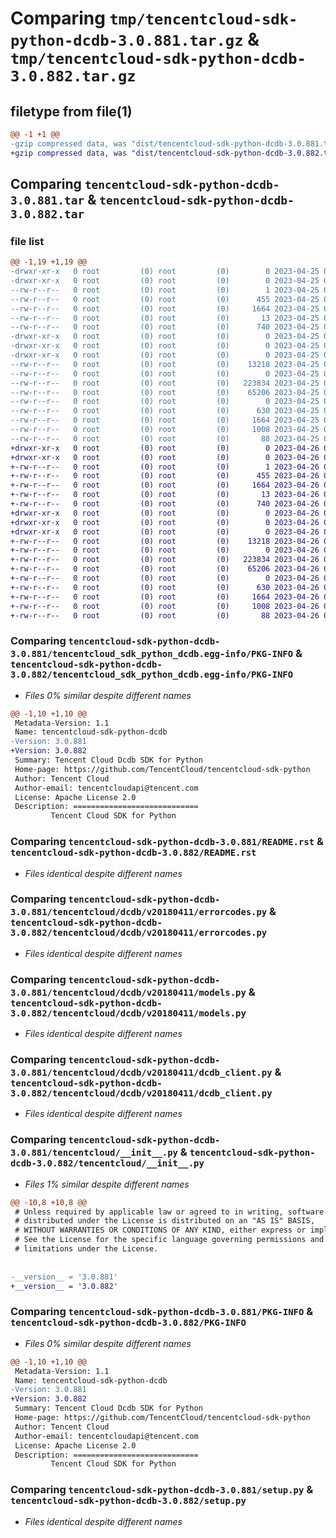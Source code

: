 # Comparing `tmp/tencentcloud-sdk-python-dcdb-3.0.881.tar.gz` & `tmp/tencentcloud-sdk-python-dcdb-3.0.882.tar.gz`

## filetype from file(1)

```diff
@@ -1 +1 @@
-gzip compressed data, was "dist/tencentcloud-sdk-python-dcdb-3.0.881.tar", last modified: Tue Apr 25 00:35:37 2023, max compression
+gzip compressed data, was "dist/tencentcloud-sdk-python-dcdb-3.0.882.tar", last modified: Wed Apr 26 03:17:52 2023, max compression
```

## Comparing `tencentcloud-sdk-python-dcdb-3.0.881.tar` & `tencentcloud-sdk-python-dcdb-3.0.882.tar`

### file list

```diff
@@ -1,19 +1,19 @@
-drwxr-xr-x   0 root         (0) root         (0)        0 2023-04-25 00:35:37.000000 tencentcloud-sdk-python-dcdb-3.0.881/
-drwxr-xr-x   0 root         (0) root         (0)        0 2023-04-25 00:35:37.000000 tencentcloud-sdk-python-dcdb-3.0.881/tencentcloud_sdk_python_dcdb.egg-info/
--rw-r--r--   0 root         (0) root         (0)        1 2023-04-25 00:35:37.000000 tencentcloud-sdk-python-dcdb-3.0.881/tencentcloud_sdk_python_dcdb.egg-info/dependency_links.txt
--rw-r--r--   0 root         (0) root         (0)      455 2023-04-25 00:35:37.000000 tencentcloud-sdk-python-dcdb-3.0.881/tencentcloud_sdk_python_dcdb.egg-info/SOURCES.txt
--rw-r--r--   0 root         (0) root         (0)     1664 2023-04-25 00:35:37.000000 tencentcloud-sdk-python-dcdb-3.0.881/tencentcloud_sdk_python_dcdb.egg-info/PKG-INFO
--rw-r--r--   0 root         (0) root         (0)       13 2023-04-25 00:35:37.000000 tencentcloud-sdk-python-dcdb-3.0.881/tencentcloud_sdk_python_dcdb.egg-info/top_level.txt
--rw-r--r--   0 root         (0) root         (0)      740 2023-04-25 00:35:37.000000 tencentcloud-sdk-python-dcdb-3.0.881/README.rst
-drwxr-xr-x   0 root         (0) root         (0)        0 2023-04-25 00:35:37.000000 tencentcloud-sdk-python-dcdb-3.0.881/tencentcloud/
-drwxr-xr-x   0 root         (0) root         (0)        0 2023-04-25 00:35:37.000000 tencentcloud-sdk-python-dcdb-3.0.881/tencentcloud/dcdb/
-drwxr-xr-x   0 root         (0) root         (0)        0 2023-04-25 00:35:37.000000 tencentcloud-sdk-python-dcdb-3.0.881/tencentcloud/dcdb/v20180411/
--rw-r--r--   0 root         (0) root         (0)    13218 2023-04-25 00:35:37.000000 tencentcloud-sdk-python-dcdb-3.0.881/tencentcloud/dcdb/v20180411/errorcodes.py
--rw-r--r--   0 root         (0) root         (0)        0 2023-04-25 00:35:37.000000 tencentcloud-sdk-python-dcdb-3.0.881/tencentcloud/dcdb/v20180411/__init__.py
--rw-r--r--   0 root         (0) root         (0)   223834 2023-04-25 00:35:37.000000 tencentcloud-sdk-python-dcdb-3.0.881/tencentcloud/dcdb/v20180411/models.py
--rw-r--r--   0 root         (0) root         (0)    65206 2023-04-25 00:35:37.000000 tencentcloud-sdk-python-dcdb-3.0.881/tencentcloud/dcdb/v20180411/dcdb_client.py
--rw-r--r--   0 root         (0) root         (0)        0 2023-04-25 00:35:37.000000 tencentcloud-sdk-python-dcdb-3.0.881/tencentcloud/dcdb/__init__.py
--rw-r--r--   0 root         (0) root         (0)      630 2023-04-25 00:35:37.000000 tencentcloud-sdk-python-dcdb-3.0.881/tencentcloud/__init__.py
--rw-r--r--   0 root         (0) root         (0)     1664 2023-04-25 00:35:37.000000 tencentcloud-sdk-python-dcdb-3.0.881/PKG-INFO
--rw-r--r--   0 root         (0) root         (0)     1008 2023-04-25 00:35:37.000000 tencentcloud-sdk-python-dcdb-3.0.881/setup.py
--rw-r--r--   0 root         (0) root         (0)       88 2023-04-25 00:35:37.000000 tencentcloud-sdk-python-dcdb-3.0.881/setup.cfg
+drwxr-xr-x   0 root         (0) root         (0)        0 2023-04-26 03:17:52.000000 tencentcloud-sdk-python-dcdb-3.0.882/
+drwxr-xr-x   0 root         (0) root         (0)        0 2023-04-26 03:17:52.000000 tencentcloud-sdk-python-dcdb-3.0.882/tencentcloud_sdk_python_dcdb.egg-info/
+-rw-r--r--   0 root         (0) root         (0)        1 2023-04-26 03:17:52.000000 tencentcloud-sdk-python-dcdb-3.0.882/tencentcloud_sdk_python_dcdb.egg-info/dependency_links.txt
+-rw-r--r--   0 root         (0) root         (0)      455 2023-04-26 03:17:52.000000 tencentcloud-sdk-python-dcdb-3.0.882/tencentcloud_sdk_python_dcdb.egg-info/SOURCES.txt
+-rw-r--r--   0 root         (0) root         (0)     1664 2023-04-26 03:17:52.000000 tencentcloud-sdk-python-dcdb-3.0.882/tencentcloud_sdk_python_dcdb.egg-info/PKG-INFO
+-rw-r--r--   0 root         (0) root         (0)       13 2023-04-26 03:17:52.000000 tencentcloud-sdk-python-dcdb-3.0.882/tencentcloud_sdk_python_dcdb.egg-info/top_level.txt
+-rw-r--r--   0 root         (0) root         (0)      740 2023-04-26 03:17:52.000000 tencentcloud-sdk-python-dcdb-3.0.882/README.rst
+drwxr-xr-x   0 root         (0) root         (0)        0 2023-04-26 03:17:52.000000 tencentcloud-sdk-python-dcdb-3.0.882/tencentcloud/
+drwxr-xr-x   0 root         (0) root         (0)        0 2023-04-26 03:17:52.000000 tencentcloud-sdk-python-dcdb-3.0.882/tencentcloud/dcdb/
+drwxr-xr-x   0 root         (0) root         (0)        0 2023-04-26 03:17:52.000000 tencentcloud-sdk-python-dcdb-3.0.882/tencentcloud/dcdb/v20180411/
+-rw-r--r--   0 root         (0) root         (0)    13218 2023-04-26 03:17:52.000000 tencentcloud-sdk-python-dcdb-3.0.882/tencentcloud/dcdb/v20180411/errorcodes.py
+-rw-r--r--   0 root         (0) root         (0)        0 2023-04-26 03:17:52.000000 tencentcloud-sdk-python-dcdb-3.0.882/tencentcloud/dcdb/v20180411/__init__.py
+-rw-r--r--   0 root         (0) root         (0)   223834 2023-04-26 03:17:52.000000 tencentcloud-sdk-python-dcdb-3.0.882/tencentcloud/dcdb/v20180411/models.py
+-rw-r--r--   0 root         (0) root         (0)    65206 2023-04-26 03:17:52.000000 tencentcloud-sdk-python-dcdb-3.0.882/tencentcloud/dcdb/v20180411/dcdb_client.py
+-rw-r--r--   0 root         (0) root         (0)        0 2023-04-26 03:17:52.000000 tencentcloud-sdk-python-dcdb-3.0.882/tencentcloud/dcdb/__init__.py
+-rw-r--r--   0 root         (0) root         (0)      630 2023-04-26 03:17:52.000000 tencentcloud-sdk-python-dcdb-3.0.882/tencentcloud/__init__.py
+-rw-r--r--   0 root         (0) root         (0)     1664 2023-04-26 03:17:52.000000 tencentcloud-sdk-python-dcdb-3.0.882/PKG-INFO
+-rw-r--r--   0 root         (0) root         (0)     1008 2023-04-26 03:17:52.000000 tencentcloud-sdk-python-dcdb-3.0.882/setup.py
+-rw-r--r--   0 root         (0) root         (0)       88 2023-04-26 03:17:52.000000 tencentcloud-sdk-python-dcdb-3.0.882/setup.cfg
```

### Comparing `tencentcloud-sdk-python-dcdb-3.0.881/tencentcloud_sdk_python_dcdb.egg-info/PKG-INFO` & `tencentcloud-sdk-python-dcdb-3.0.882/tencentcloud_sdk_python_dcdb.egg-info/PKG-INFO`

 * *Files 0% similar despite different names*

```diff
@@ -1,10 +1,10 @@
 Metadata-Version: 1.1
 Name: tencentcloud-sdk-python-dcdb
-Version: 3.0.881
+Version: 3.0.882
 Summary: Tencent Cloud Dcdb SDK for Python
 Home-page: https://github.com/TencentCloud/tencentcloud-sdk-python
 Author: Tencent Cloud
 Author-email: tencentcloudapi@tencent.com
 License: Apache License 2.0
 Description: ============================
         Tencent Cloud SDK for Python
```

### Comparing `tencentcloud-sdk-python-dcdb-3.0.881/README.rst` & `tencentcloud-sdk-python-dcdb-3.0.882/README.rst`

 * *Files identical despite different names*

### Comparing `tencentcloud-sdk-python-dcdb-3.0.881/tencentcloud/dcdb/v20180411/errorcodes.py` & `tencentcloud-sdk-python-dcdb-3.0.882/tencentcloud/dcdb/v20180411/errorcodes.py`

 * *Files identical despite different names*

### Comparing `tencentcloud-sdk-python-dcdb-3.0.881/tencentcloud/dcdb/v20180411/models.py` & `tencentcloud-sdk-python-dcdb-3.0.882/tencentcloud/dcdb/v20180411/models.py`

 * *Files identical despite different names*

### Comparing `tencentcloud-sdk-python-dcdb-3.0.881/tencentcloud/dcdb/v20180411/dcdb_client.py` & `tencentcloud-sdk-python-dcdb-3.0.882/tencentcloud/dcdb/v20180411/dcdb_client.py`

 * *Files identical despite different names*

### Comparing `tencentcloud-sdk-python-dcdb-3.0.881/tencentcloud/__init__.py` & `tencentcloud-sdk-python-dcdb-3.0.882/tencentcloud/__init__.py`

 * *Files 1% similar despite different names*

```diff
@@ -10,8 +10,8 @@
 # Unless required by applicable law or agreed to in writing, software
 # distributed under the License is distributed on an "AS IS" BASIS,
 # WITHOUT WARRANTIES OR CONDITIONS OF ANY KIND, either express or implied.
 # See the License for the specific language governing permissions and
 # limitations under the License.
 
 
-__version__ = '3.0.881'
+__version__ = '3.0.882'
```

### Comparing `tencentcloud-sdk-python-dcdb-3.0.881/PKG-INFO` & `tencentcloud-sdk-python-dcdb-3.0.882/PKG-INFO`

 * *Files 0% similar despite different names*

```diff
@@ -1,10 +1,10 @@
 Metadata-Version: 1.1
 Name: tencentcloud-sdk-python-dcdb
-Version: 3.0.881
+Version: 3.0.882
 Summary: Tencent Cloud Dcdb SDK for Python
 Home-page: https://github.com/TencentCloud/tencentcloud-sdk-python
 Author: Tencent Cloud
 Author-email: tencentcloudapi@tencent.com
 License: Apache License 2.0
 Description: ============================
         Tencent Cloud SDK for Python
```

### Comparing `tencentcloud-sdk-python-dcdb-3.0.881/setup.py` & `tencentcloud-sdk-python-dcdb-3.0.882/setup.py`

 * *Files identical despite different names*

